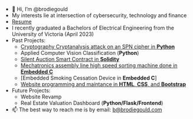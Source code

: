 - 👋 Hi, I’m @brodiegould
- My interests lie at intersection of cybersecurity, technology and finance
- [Resume](https://github.com/brodiegould/brodiegould-website/blob/6252557c32ba887ba1c9248bb5ff93edbffae08e/docs/resume.pdf)
- I recently graduated a Bachelors of Electrical Engineering from the University of Victoria (April 2023)
- Past Projects:
  - [Cryptography Cryptanalysis attack on an SPN cipher in **Python**](https://github.com/brodiegould/Applied-Cryptography-Differential-Cryptanalysis)
  - Applied Computer Vision Classification (**Python**)
  - [Silent Auction Smart Contract in **Solidity**](https://github.com/brodiegould/Blind-Auction-Smart-Contract)
  - [Mechatronics assembly line high speed sorting machine done in **Embedded C**](https://github.com/brodiegould/Embedded-Sorting-Project)
  - [Embedded Smoking Cessation Device in **Embedded C**]
  - [Website programming and maintance in **HTML**, **CSS**, and **Bootstrap**](https://github.com/brodiegould/brodiegould-website)
- Future Projects: 
  - Website Revamp
  - Real Estate Valuation Dashboard (**Python/Flask/Frontend**)
- 📫 The best way to reach me is by email: b@brodiegould.com
